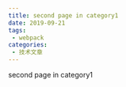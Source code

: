 ```yaml
---
title: second page in category1
date: 2019-09-21
tags:
 - webpack
categories:
 - 技术文章
---
```


second page in category1